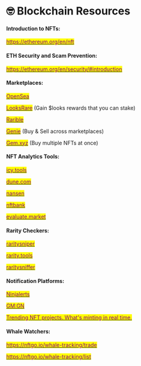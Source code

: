 # 🤓 Blockchain Resources

#### **Introduction to NFTs:**

<mark style="color:purple;"></mark>[<mark style="color:purple;">https://ethereum.org/en/nft</mark>](https://ethereum.org/en/nft/)<mark style="color:purple;"></mark>

#### ETH Security and Scam Prevention:&#x20;

<mark style="color:purple;"></mark>[<mark style="color:purple;">https://ethereum.org/en/security/#introduction</mark>](https://ethereum.org/en/security/#introduction)<mark style="color:purple;"></mark>

#### **Marketplaces:**

<mark style="color:purple;"></mark>[<mark style="color:purple;">OpenSea</mark>](https://opensea.io/)<mark style="color:purple;"></mark>

<mark style="color:purple;"></mark>[<mark style="color:purple;">LooksRare</mark>](https://looksrare.org/) <mark style="color:purple;"></mark> (Gain $looks rewards that you can stake)

<mark style="color:purple;"></mark>[<mark style="color:purple;">Rarible</mark>](https://rarible.com/)<mark style="color:purple;"></mark>

[<mark style="color:purple;">Genie</mark>](https://www.genie.xyz/) (Buy & Sell across marketplaces)&#x20;

<mark style="color:purple;"></mark>[<mark style="color:purple;">Gem.xyz</mark>](https://www.gem.xyz/) (Buy multiple NFTs at once)

#### NFT Analytics Tools:

<mark style="color:purple;"></mark>[<mark style="color:purple;">icy.tools</mark>](https://icy.tools/)<mark style="color:purple;"></mark>

<mark style="color:purple;"></mark>[<mark style="color:purple;">dune.com</mark>](https://dune.com/)<mark style="color:purple;"></mark>

<mark style="color:purple;"></mark>[<mark style="color:purple;">nansen</mark>](https://www.nansen.ai/)<mark style="color:purple;"></mark>

<mark style="color:purple;"></mark>[<mark style="color:purple;">nftbank</mark>](https://nftbank.ai/landing)<mark style="color:purple;"></mark>

<mark style="color:purple;"></mark>[<mark style="color:purple;">evaluate.market</mark>](https://evaluate.market/)<mark style="color:purple;"></mark>

#### Rarity Checkers:

<mark style="color:purple;"></mark>[<mark style="color:purple;">raritysniper</mark>](https://raritysniper.com/)

<mark style="color:purple;"></mark>[<mark style="color:purple;">rarity.tools</mark>](https://rarity.tools/)<mark style="color:purple;"></mark>

<mark style="color:purple;"></mark>[<mark style="color:purple;">raritysniffer</mark>](https://raritysniffer.com/)<mark style="color:purple;"></mark>

#### Notification Platforms:&#x20;

[<mark style="color:purple;">Ninjalerts</mark>](https://www.ninjalerts.com/)<mark style="color:purple;"></mark>

<mark style="color:purple;"></mark>[<mark style="color:purple;">GM:GN</mark>](https://www.gmgn.me/)<mark style="color:purple;"></mark>

<mark style="color:purple;"></mark>[<mark style="color:purple;">Trending NFT projects. What's minting in real time.</mark>](https://whatsminting.live/)<mark style="color:purple;"></mark>

#### Whale Watchers:&#x20;

<mark style="color:purple;"></mark>[<mark style="color:purple;">https://nftgo.io/whale-tracking/trade</mark>](https://nftgo.io/whale-tracking/trade)<mark style="color:purple;"></mark>

<mark style="color:purple;"></mark>[<mark style="color:purple;">https://nftgo.io/whale-tracking/list</mark>](https://nftgo.io/whale-tracking/list)<mark style="color:purple;"></mark>

